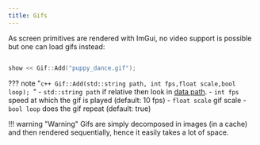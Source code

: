 ```yaml
---
title: Gifs
---
```


As screen primitives are rendered with ImGui, no video support is possible but one can load gifs instead:

```c++

show << Gif::Add("puppy_dance.gif");
```

??? note "```c++ Gif::Add(std::string path, int fps,float scale,bool loop); ```"
    - ```std::string path``` if relative then look in [data path](../../options).
    - ```int fps``` speed at which the gif is played (default: 10 fps)
    - ```float scale``` gif scale
    - ```bool loop``` does the gif repeat (default: true)


!!! warning "Warning"
    Gifs are simply decomposed in images (in a cache) and then rendered sequentially, hence it easily takes a lot of space.
